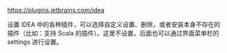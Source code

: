 https://plugins.jetbrains.com/idea

设置 IDEA 中的各种插件，可以选择自定义设置、删除，或者安装本身不存在的 插件（比如：支持 Scala 的插件）。这里不设置，后面也可以通过界面菜单栏的 settings 进行设置。